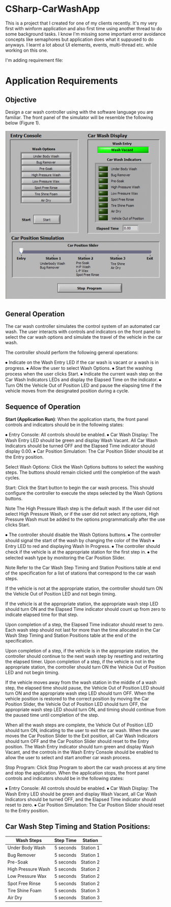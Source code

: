 # CSharp-CarWashApp

This is a project that I created for one of my clients recently. It's my very first with winform application and also first time using another thread to do some background tasks. I know I'm missing some important error avoidance concepts like semaphores but application does what it suppused to do anyways. I learnt a lot about UI elements, events, multi-thread etc. while working on this one.

I'm adding requirement file:



# Application Requirements


## Objective

Design a car wash controller using with the software language you are familiar.  The front panel of the simulator will be resemble the following below (Figure 1). 

![](Figure_1.png)


## General Operation

The car wash controller simulates the control system of an automated car wash. The user
interacts with controls and indicators on the front panel to select the car wash options and
simulate the travel of the vehicle in the car wash.

The controller should perform the following general operations:

⦁	Indicate on the Wash Entry LED if the car wash is vacant or a wash is in progress.
⦁	Allow the user to select Wash Options.
⦁	Start the washing process when the user clicks Start.
⦁	Indicate the current wash step on the Car Wash Indicators LEDs and display the Elapsed Time on the indicator.
⦁	Turn ON the Vehicle Out of Position LED and pause the elapsing time if the vehicle
moves from the designated position during a cycle.


## Sequence of Operation
**Start (Application Run)**: When the application starts, the front panel controls and
indicators should be in the following states:

⦁	Entry Console: All controls should be enabled.
⦁	Car Wash Display: The Wash Entry LED should be green and display Wash
Vacant. All Car Wash Indicators should be turned OFF and the Elapsed
Time indicator should display 0.00.
⦁	Car Position Simulation: The Car Position Slider should be at the Entry
position.

Select Wash Options: Click the Wash Options buttons to select the washing steps. The
buttons should remain clicked until the completion of the wash cycles.

Start: Click the Start button to begin the car wash process. This should configure the
controller to execute the steps selected by the Wash Options buttons.

Note The High Pressure Wash step is the default wash. If the user did not select High
Pressure Wash, or if the user did not select any options, High Pressure Wash must be
added to the options programmatically after the use clicks Start.

⦁	The controller should disable the Wash Options buttons.
⦁	The controller should signal the start of the wash by changing the color of the Wash
⦁	Entry LED to red and displaying Wash In Progress.
⦁	The controller should check if the vehicle is at the appropriate station for the first step in.
⦁	the selected wash type by monitoring the Car Position Slider.

Note Refer to the Car Wash Step Timing and Station Positions table at end of the
specification for a list of stations that correspond to the car wash steps.

If the vehicle is not at the appropriate station, the controller should turn ON the Vehicle
Out of Position LED and not begin timing.

If the vehicle is at the appropriate station, the appropriate wash step LED should turn ON
and the Elapsed Time indicator should count up from zero to indicate elapsed time for
that step.

Upon completion of a step, the Elapsed Time indicator should reset to zero.
Each wash step should not last for more than the time allocated in the Car Wash Step
Timing and Station Positions table at the end of the specification.

Upon completion of a step, if the vehicle is in the appropriate station, the controller
should continue to the next wash step by resetting and restarting the elapsed timer.
Upon completion of a step, if the vehicle is not in the appropriate station, the controller
should turn ON the Vehicle Out of Position LED and not begin timing.

If the vehicle moves away from the wash station in the middle of a wash step, the elapsed
time should pause, the Vehicle Out of Position LED should turn ON and the appropriate
wash step LED should turn OFF. When the vehicle position is restored to the correct
position by moving the Car Position Slider, the Vehicle Out of Position LED should
turn OFF, the appropriate wash step LED should turn ON, and timing should continue
from the paused time until completion of the step.

When all the wash steps are complete, the Vehicle Out of Position LED should turn ON,
indicating to the user to exit the car wash. When the user moves the Car Position Slider
to the Exit position, all Car Wash Indicators should turn OFF and the Car Position
Slider should reset to the Entry position. The Wash Entry indicator should turn green
and display Wash Vacant, and the controls in the Wash Entry Console should be
enabled to allow the user to select and start another car wash process.

Stop Program: Click Stop Program to abort the car wash process at any time and stop
the application. When the application stops, the front panel controls and indicators should
be in the following states:

⦁	Entry Console: All controls should be enabled.
⦁	Car Wash Display: The Wash Entry LED should be green and display Wash Vacant,
all Car Wash Indicators should be turned OFF, and the Elapsed Time indicator should
reset to zero.
⦁	Car Position Simulation: The Car Position Slider should reset to the Entry position.

## Car Wash Step Timing and Station Positions:

| Wash Steps         | Step Time | Station   |
|--------------------|-----------|-----------|
| Under Body Wash    | 5 seconds | Station 1 |
| Bug Remover        | 5 seconds | Station 1 |
| Pre-Soak           | 5 seconds | Station 2 |
| High Pressure Wash | 5 seconds | Station 2 |
| Low Pressure Wax   | 5 seconds | Station 2 |
| Spot Free Rinse    | 5 seconds | Station 2 |
| Tire Shine Foam    | 5 seconds | Station 3 |
| Air Dry            | 5 seconds | Station 3 |
